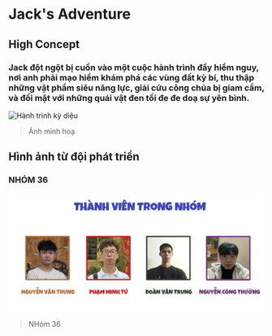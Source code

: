 # Jack's Adventure
## High Concept
### Jack đột ngột bị cuốn vào một cuộc hành trình đầy hiểm nguy, nơi anh phải mạo hiểm khám phá các vùng đất kỳ bí, thu thập những vật phẩm siêu năng lực, giải cứu công chúa bị giam cầm, và đối mặt với những quái vật đen tối đe đe doạ sự yên bình.

![Hành trình kỳ diệu](./Assets/Textures/cover.jpg)
> Ảnh minh hoạ

## Hình ảnh từ đội phát triển
### NHÓM 36
![Team-member](./Assets/Textures/team.jpg)
> NHóm 36
